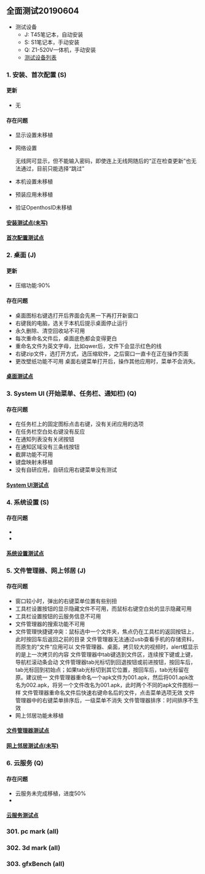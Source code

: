 ## 全面测试20190604
- 测试设备
   - J: T45笔记本，自动安装
   - S: S1笔记本，手动安装
   - Q: Z1-520V一体机，手动安装
   - [测试设备列表](https://github.com/openthos/app-testing-results/blob/master/list/%E6%B5%8B%E8%AF%95%E8%AE%BE%E5%A4%87%E5%88%97%E8%A1%A8.md)

### 1. 安装、首次配置 (S)

#### 更新

- 无

#### 存在问题
- 显示设置未移植

- 网络设置

  无线网可显示，但不能输入密码，即使连上无线网随后的“正在检查更新”也无法通过，目前只能选择“跳过”

- 本机设置未移植

- 预装应用未移植

- 验证OpenthosID未移植
#### [安装测试点(未写)]()
#### [首次配置测试点](https://github.com/openthos/app-testing-results/blob/master/list/%E5%8A%9F%E8%83%BD%E7%82%B9%E5%88%97%E8%A1%A8/%E9%A6%96%E6%AC%A1%E9%85%8D%E7%BD%AE%E5%8A%9F%E8%83%BD%E5%88%97%E8%A1%A8.md)
### 2. 桌面 (J)
#### 更新
- 压缩功能:90%
#### 存在问题
- 桌面图标右键选打开后界面会先黑一下再打开新窗口
- 右键我的电脑，选关于本机后提示桌面停止运行
- 永久删除、清空回收站不可用
- 每次重命名文件后，桌面底色都会变得更白
- 重命名文件为英文字母，比如qwer后，文件下会显示红色的线
- 右键zip文件，选打开方式，选压缩软件，之后窗口一直卡在正在操作页面
- 更改壁纸功能不可用
桌面右键菜单打开后，操作其他应用时，菜单不会消失。
#### [桌面测试点](https://github.com/openthos/app-testing-results/blob/master/list/%E5%8A%9F%E8%83%BD%E7%82%B9%E5%88%97%E8%A1%A8/%E6%A1%8C%E9%9D%A2%E5%8A%9F%E8%83%BD%E5%88%97%E8%A1%A8.md)

### 3. System UI (开始菜单、任务栏、通知栏) (Q)
#### 存在问题
- 在任务栏上的固定图标点击右键，没有关闭应用的选项
- 在任务栏空白处右键没有反应
- 在通知列表没有关闭按钮
- 在通知区域没有三条线按钮
- 截屏功能不可用
- 键盘映射未移植
- 没有自研应用，自研应用右键菜单没有测试

#### [System UI测试点](https://github.com/openthos/app-testing-results/blob/master/list/%E5%8A%9F%E8%83%BD%E7%82%B9%E5%88%97%E8%A1%A8/SystemUI%E5%8A%9F%E8%83%BD%E5%88%97%E8%A1%A8.md)
### 4. 系统设置 (S)
#### 存在问题
- 
- 
#### [系统设置测试点](https://github.com/openthos/app-testing-results/blob/master/list/%E5%8A%9F%E8%83%BD%E7%82%B9%E5%88%97%E8%A1%A8/%E8%AE%BE%E7%BD%AE%E5%8A%9F%E8%83%BD%E5%88%97%E8%A1%A8.md)
### 5. 文件管理器、网上邻居 (J)
#### 存在问题
- 窗口较小时，弹出的右键菜单位置有些别扭
- 工具栏设置按钮的显示隐藏文件不可用，而鼠标右键空白处的显示隐藏可用
- 工具栏设置按钮的云服务信息不可用
- 文件管理器的搜索功能不可用
- 文件管理快捷键冲突：鼠标选中一个文件夹，焦点仍在工具栏的返回按钮上，此时按回车后返回之前的目录
文件管理器无法通过usb查看手机的存储资料，而原生的“文件“应用可以
文件管理器、桌面，拷贝较大的视频时，alert框显示的是上一次拷贝的内容
文件管理器中tab键选到文件区，连续按下键或上键，导航栏滚动条会动
文件管理器tab光标切到回退按钮或前进按钮，按回车后，tab光标回到初始点；如果tab光标切到其它位置，按回车后，tab光标留在原。建议统一
文件管理器重命名一个apk文件为001.apk，然后将001.apk改名为002.apk，将另一个文件改名为001.apk，此时两个不同的apk文件图标一样
文件管理器重命名文件后快速右键命名后的文件，点击菜单选项无效
文件管理器中的右键菜单排序后，一级菜单不消失
文件管理器排序：时间排序不生效
- 网上邻居功能未移植
#### [文件管理器测试点](https://github.com/openthos/app-testing-results/blob/master/list/%E5%8A%9F%E8%83%BD%E7%82%B9%E5%88%97%E8%A1%A8/%E6%96%87%E4%BB%B6%E7%AE%A1%E7%90%86%E5%99%A8%E5%8A%9F%E8%83%BD%E5%88%97%E8%A1%A8.md)
#### [网上邻居测试点(未写)]()
### 6. 云服务 (Q)
#### 存在问题
- 云服务未完成移植，进度50%
- 
#### [云服务测试点](https://github.com/openthos/app-testing-results/blob/master/%E6%B5%8B%E8%AF%95%E5%86%85%E5%AE%B9%E5%8F%8A%E7%BB%93%E6%9E%9C/%E5%8A%9F%E8%83%BD%E6%B5%8B%E8%AF%95%E7%9B%B8%E5%85%B3/%E4%BA%91%E6%9C%8D%E5%8A%A1/testresult/%E6%A8%A1%E6%9D%BF.md)
### 301. pc mark (all)
### 302. 3d mark (all)
### 303. gfxBench (all)
